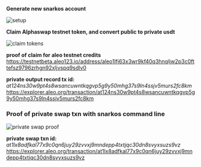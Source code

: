 **Generate new snarkos account**

![setup](<Screenshot 2024-06-11 at 16.39.54.png>)

**Claim Alphaswap testnet token, and convert public to private usdt**

![claim tokens](<Screenshot 2024-06-11 at 17.10.08.png>)

**proof of claim for aleo testnet credits**
https://testnetbeta.aleo123.io/address/aleo1lfj63x3wr9kf40q3hnqljw2p3c0fttefsz9796zrhgn92xljvspq9sdlv0


**private output record tx id:** *at124ns30w9pt4s8wsancuwntkqgvp5g9y50mhg37s9ln4ssjv5murs2fc8km*
https://explorer.aleo.org/transaction/at124ns30w9pt4s8wsancuwntkqgvp5g9y50mhg37s9ln4ssjv5murs2fc8km


### **Proof of private swap txn with snarkos command line**
![private swap proof](<Screenshot 2024-06-11 at 19.01.57.png>)

**private swap txn id:** *at1lx8adfkal77x9c0qn6juy29zvvxj9mndepp4txtjqc30dn8svyxsuzs9vz*
https://explorer.aleo.org/transaction/at1lx8adfkal77x9c0qn6juy29zvvxj9mndepp4txtjqc30dn8svyxsuzs9vz
